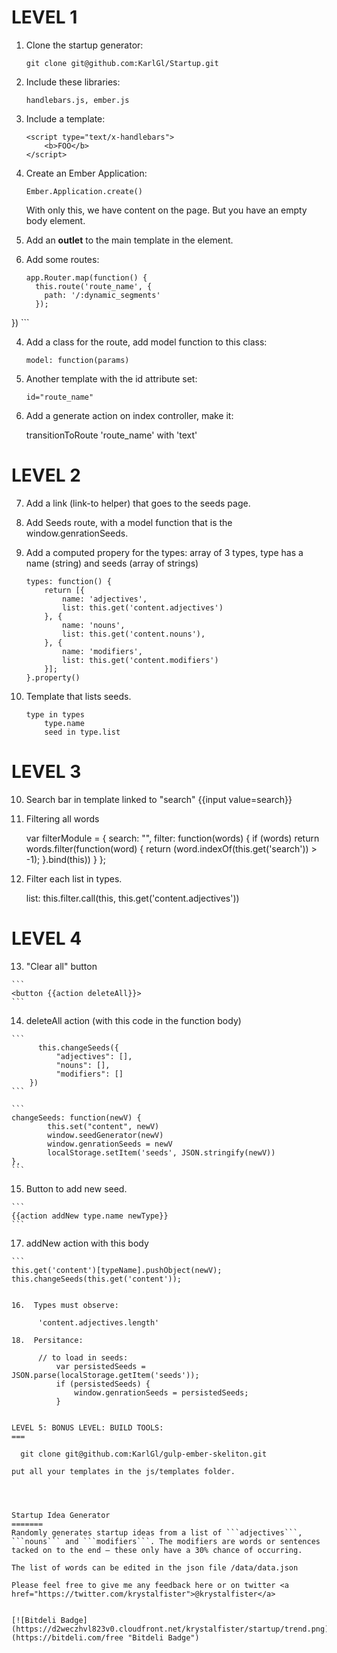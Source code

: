 LEVEL 1
===
1.  Clone the startup generator:

	```
	git clone git@github.com:KarlGl/Startup.git
	```

1.  Include these libraries:

	```
	handlebars.js, ember.js
	```

2.  Include a template:

	```
	<script type="text/x-handlebars">
		<b>FOO</b>
	</script>
	```

2.  Create an Ember Application:

	```
	Ember.Application.create()
	```
    With only this, we have content on the page. But you have an empty body element.

3.  Add an **outlet** to the main template in the <output> element.

3.  Add some routes:

	```
	app.Router.map(function() {
	  this.route('route_name', {
	    path: '/:dynamic_segments'
	  });
  })
	```

4.  Add a class for the route, add model function to this class:


	```
	model: function(params)
	```

5.  Another template with the id attribute set:
	
	```
	id="route_name"
	```

6.  Add a generate action on index controller, make it:
	
    transitionToRoute 'route_name' with 'text'

LEVEL 2
===

7.  Add a link (link-to helper) that goes to the seeds page.

8.  Add Seeds route, with a model function that is the window.genrationSeeds.

8.  Add a computed propery for the types: array of 3 types, type has a name (string) and seeds (array of strings)

		types: function() {
            return [{
                name: 'adjectives',
                list: this.get('content.adjectives')
            }, {
                name: 'nouns',
                list: this.get('content.nouns'),
            }, {
                name: 'modifiers',
                list: this.get('content.modifiers')
            }];
        }.property()

9.  Template that lists seeds.

		type in types
			type.name
			seed in type.list

LEVEL 3
===

10.  Search bar in template linked to "search" {{input value=search}}

11.  Filtering all words

		var filterModule = {
		    search: "",
		    filter: function(words) {
		        if (words)
			        return words.filter(function(word) {
		            return (word.indexOf(this.get('search')) > -1);
			        }.bind(this))
		    }
		};

12.  Filter each list in types.

		list: this.filter.call(this, this.get('content.adjectives'))

LEVEL 4
===

13.  "Clear all" button

	```
	<button {{action deleteAll}}>
	```

14.  deleteAll action (with this code in the function body)

    ```
		  this.changeSeeds({
			  "adjectives": [],
			  "nouns": [],
			  "modifiers": []
	    })
    ```

    ```
    changeSeeds: function(newV) {
            this.set("content", newV)
            window.seedGenerator(newV)
            window.genrationSeeds = newV
            localStorage.setItem('seeds', JSON.stringify(newV))
    },
    ```

15.  Button to add new seed. 

    ```
    {{action addNew type.name newType}}
    ```

17.  addNew action with this body

	```
    this.get('content')[typeName].pushObject(newV);
    this.changeSeeds(this.get('content'));
  ```

16.  Types must observe:

		'content.adjectives.length'

18.  Persitance:

		// to load in seeds: 		
			var persistedSeeds = JSON.parse(localStorage.getItem('seeds'));
			if (persistedSeeds) {
			    window.genrationSeeds = persistedSeeds;
			}


LEVEL 5: BONUS LEVEL: BUILD TOOLS:
===

	git clone git@github.com:KarlGl/gulp-ember-skeliton.git

put all your templates in the js/templates folder.




Startup Idea Generator
=======
Randomly generates startup ideas from a list of ```adjectives```, ```nouns``` and ```modifiers```. The modifiers are words or sentences tacked on to the end — these only have a 30% chance of occurring.

The list of words can be edited in the json file /data/data.json

Please feel free to give me any feedback here or on twitter <a href="https://twitter.com/krystalfister">@krystalfister</a>


[![Bitdeli Badge](https://d2weczhvl823v0.cloudfront.net/krystalfister/startup/trend.png)](https://bitdeli.com/free "Bitdeli Badge")

